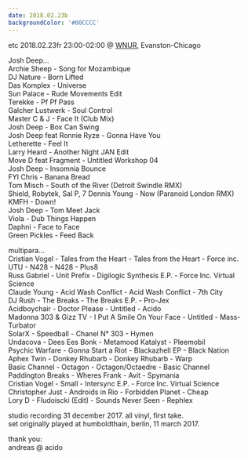 ```yaml
---
date: 2018.02.23b
backgroundColor: '#00CCCC'
---
```


etc 2018.02.23fr 23:00-02:00 @ [WNUR](http://www.wnur.org/), Evanston-Chicago  

Josh Deep...  
Archie Sheep - Song for Mozambique  
DJ Nature - Born Lifted  
Das Komplex - Universe  
Sun Palace - Rude Movements Edit  
Terekke - Pf Pf Pass  
Galcher Lustwerk - Soul Control  
Master C & J - Face It (Club Mix)  
Josh Deep - Box Can Swing  
Josh Deep feat Ronnie Ryze - Gonna Have You  
Letherette - Feel It  
Larry Heard - Another Night JAN Edit  
Move D feat Fragment - Untitled Workshop 04  
Josh Deep - Insomnia Bounce  
FYI Chris - Banana Bread  
Tom Misch - South of the River (Detroit Swindle RMX)  
Shield, Robytek, Sal P, 7 Dennis Young - Now (Paranoid London RMX)  
KMFH - Down!  
Josh Deep - Tom Meet Jack  
Viola - Dub Things Happen  
Daphni - Face to Face  
Green Pickles - Feed Back  

multipara...  
Cristian Vogel - Tales from the Heart - Tales from the Heart - Force inc.  
UTU - N428 - N428 - Plus8  
Russ Gabriel - Unit Prefix - Digilogic Synthesis E.P. - Force Inc. Virtual Science  
Claude Young - Acid Wash Conflict - Acid Wash Conflict - 7th City  
DJ Rush - The Breaks - The Breaks E.P. - Pro-Jex  
Acidboychair - Doctor Please - Untitled - Acido  
Madonna 303 & Gizz TV - I Put A Smile On Your Face - Untitled - Mass-Turbator  
SolarX - Speedball - Chanel N° 303 - Hymen  
Undacova - Dees Ees Bonk - Metamood Katalyst - Pleemobil  
Psychic Warfare - Gonna Start a Riot - Blackazhell EP - Black Nation  
Aphex Twin - Donkey Rhubarb - Donkey Rhubarb - Warp  
Basic Channel - Octagon - Octagon/Octaedre - Basic Channel  
Paddington Breaks - Wheres Frank - Avit - Spymania  
Cristian Vogel - Small - Intersync E.P. - Force Inc. Virtual Science  
Christopher Just - Androids in Rio - Forbidden Planet - Cheap  
Lory D - Fludoiscki (Edit) - Sounds Never Seen - Rephlex  

studio recording 31 december 2017. all vinyl, first take.  
set originally played at humboldthain, berlin, 11 march 2017.  

thank you:  
andreas @ acido